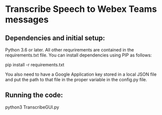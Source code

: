 # Transcribe Speech to Webex Teams messages

## Dependencies and initial setup:

Python 3.6 or later.
All other requrirements are contained in the requirements.txt file. You can install dependencies using PIP as follows:

pip install -r requirements.txt

You also need to have a Google Application key stored in a local JSON file and put the path to that file in the proper variable in the config.py file.

## Running the code:

python3 TranscribeGUI.py